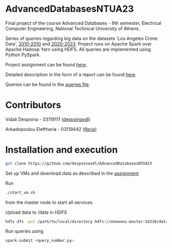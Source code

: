 # AdvancedDatabasesNTUA23
Final project of the course Advanced Databases - 9th semester, Electrical Computer Engineering, National Technical University of Athens.

Series of queries regarding big data on the datasets 'Los Angeles Crime Data', [2010-2010](https://catalog.data.gov/dataset/crime-data-from-2010-to-2019) and [2020-2023](https://catalog.data.gov/dataset/crime-data-from-2020-to-present). 
Project runs on Apache Spark over Apache Hadoop Yarn using HDFS. All queries are implemented using Python PySpark.

Project assignment can be found [here](https://github.com/despoinavdl/AdvancedDatabasesNTUA23/blob/main/advanced_db_project.pdf).

Detailed description in the form of a report can be found [here](https://github.com/despoinavdl/AdvancedDatabasesNTUA23/blob/main/03119111_03119442.pdf).

Queries can be found in the [queries file](https://github.com/despoinavdl/AdvancedDatabasesNTUA23/tree/main/queries).


# Contributors
Vidali Despoina - 03119111 ([despoinavdl](https://github.com/despoinavdl)) 

Arkadopoulou Eleftheria - 03119442 ([fleria](https://github.com/adamkapetis)) 


# Installation and execution
```bash
git clone https://github.com/despoinavdl/AdvancedDatabasesNTUA23
```
Set up VMs and download data as described in the [assignment](https://github.com/despoinavdl/AdvancedDatabasesNTUA23/blob/main/advanced_db_project.pdf).

Run 
```bash
./start_vm.sh
```
from the master node to start all services.

Upload data to /data in HDFS
```bash
hdfs dfs -put /path/to/local/directory hdfs://okeanos-master:54310/data
```

Run queries using 
```bash
spark-submit <query_number.py>
```

